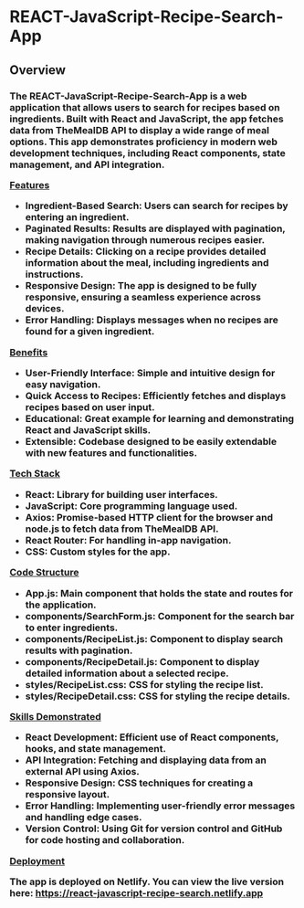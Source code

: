 <h1>REACT-JavaScript-Recipe-Search-App</h1>

<h2>Overview</h2>

<h3>The REACT-JavaScript-Recipe-Search-App is a web application that allows users to search for recipes based on ingredients. Built with React and JavaScript, the app fetches data from TheMealDB API to display a wide range of meal options. This app demonstrates proficiency in modern web development techniques, including React components, state management, and API integration.

<p><u>Features</u></p>

<ul>
<li>Ingredient-Based Search: Users can search for recipes by entering an ingredient.</li>
<li>Paginated Results: Results are displayed with pagination, making navigation through numerous recipes easier.</li>
<li>Recipe Details: Clicking on a recipe provides detailed information about the meal, including ingredients and instructions.</li>
<li>Responsive Design: The app is designed to be fully responsive, ensuring a seamless experience across devices.</li>
<li>Error Handling: Displays messages when no recipes are found for a given ingredient.</li>
</ul>

<p><u>Benefits</u></p>

<ul>
<li>User-Friendly Interface: Simple and intuitive design for easy navigation.</li>
<li>Quick Access to Recipes: Efficiently fetches and displays recipes based on user input.</li>
<li>Educational: Great example for learning and demonstrating React and JavaScript skills.</li>
<li>Extensible: Codebase designed to be easily extendable with new features and functionalities.</li>
</ul>

<p><u>Tech Stack</u></p>

<ul>
<li>React: Library for building user interfaces.</li>
<li>JavaScript: Core programming language used.</li>
<li>Axios: Promise-based HTTP client for the browser and node.js to fetch data from TheMealDB API.</li>
<li>React Router: For handling in-app navigation.</li>
<li>CSS: Custom styles for the app.</li>
</ul>

<p><u>Code Structure</u></p>

<ul>
<li>App.js: Main component that holds the state and routes for the application.</li>
<li>components/SearchForm.js: Component for the search bar to enter ingredients.</li>
<li>components/RecipeList.js: Component to display search results with pagination.</li>
<li>components/RecipeDetail.js: Component to display detailed information about a selected recipe.</li>
<li>styles/RecipeList.css: CSS for styling the recipe list.</li>
<li>styles/RecipeDetail.css: CSS for styling the recipe details.</li>
</ul>

<p><u>Skills Demonstrated</u></p>

<ul>
<li>React Development: Efficient use of React components, hooks, and state management.</li>
<li>API Integration: Fetching and displaying data from an external API using Axios.</li>
<li>Responsive Design: CSS techniques for creating a responsive layout.</li>
<li>Error Handling: Implementing user-friendly error messages and handling edge cases.</li>
<li>Version Control: Using Git for version control and GitHub for code hosting and collaboration.</li>
</ul>

<p><u>Deployment</u></p>

The app is deployed on Netlify. You can view the live version here: <a href="https://react-javascript-recipe-search.netlify.app" target="_blank" rel="noopener noreferrer">https://react-javascript-recipe-search.netlify.app</a>
</h3>
<p>
<p>
